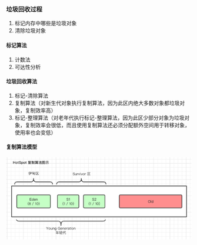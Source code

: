 ### 垃圾回收过程
1. 标记内存中哪些是垃圾对象
2. 清除垃圾对象

#### 标记算法
1. 计数法
2. 可达性分析

#### 垃圾回收算法
1. 标记-清除算法
2. 复制算法（对新生代对象执行复制算法，因为此区内绝大多数对象都垃圾对象，复制效率高）
3. 标记-整理算法（对老年代执行标记-整理算法，因为此区少部分对象为垃圾对象，复制效率会很低，而且使用复制算法还必须分配额外空间用于转移对象，使用率也会变低）

#### 复制算法模型
![hotpot 复制算法模型](../../resource/jvm-copy-and-swap.png)